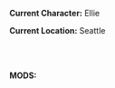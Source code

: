 <p><b>Current Character:</b> Ellie</p>
<p><b>Current Location:</b> Seattle</p>
<br>
<br>
<p><b>MODS:</b></p>

